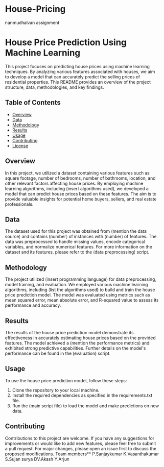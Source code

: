 # House-Pricing
nanmudhalvan assignment
# House Price Prediction Using Machine Learning

This project focuses on predicting house prices using machine learning techniques. By analyzing various features associated with houses, we aim to develop a model that can accurately predict the selling prices of residential properties. This README provides an overview of the project structure, data, methodologies, and key findings.

## Table of Contents

- [Overview](#overview)
- [Data](#data)
- [Methodology](#methodology)
- [Results](#results)
- [Usage](#usage)
- [Contributing](#contributing)
- [License](#license)

## Overview

In this project, we utilized a dataset containing various features such as square footage, number of bedrooms, number of bathrooms, location, and other relevant factors affecting house prices. By employing machine learning algorithms, including (insert algorithms used), we developed a model that can predict house prices based on these features. The aim is to provide valuable insights for potential home buyers, sellers, and real estate professionals.

## Data

The dataset used for this project was obtained from (mention the data source) and contains (number) of instances with (number) of features. The data was preprocessed to handle missing values, encode categorical variables, and normalize numerical features. For more information on the dataset and its features, please refer to the (data preprocessing) script.

## Methodology

The project utilized (insert programming language) for data preprocessing, model training, and evaluation. We employed various machine learning algorithms, including (list the algorithms used) to build and train the house price prediction model. The model was evaluated using metrics such as mean squared error, mean absolute error, and R-squared value to assess its performance and accuracy.

## Results

The results of the house price prediction model demonstrate its effectiveness in accurately estimating house prices based on the provided features. The model achieved a (mention the performance metrics) and exhibited strong predictive capabilities. Further details on the model's performance can be found in the (evaluation) script.

## Usage

To use the house price prediction model, follow these steps:

1. Clone the repository to your local machine.
2. Install the required dependencies as specified in the requirements.txt file.
3. Run the (main script file) to load the model and make predictions on new data.

## Contributing 
Contributions to this project are welcome. If you have any suggestions for improvements or would like to add new features, please feel free to submit a pull request. For major changes, please open an issue first to discuss the proposed modifications. Team members** P.Sanjaykumar K.Vasanthakumar S.Sujan surya DV.Akash Y.Arjun
